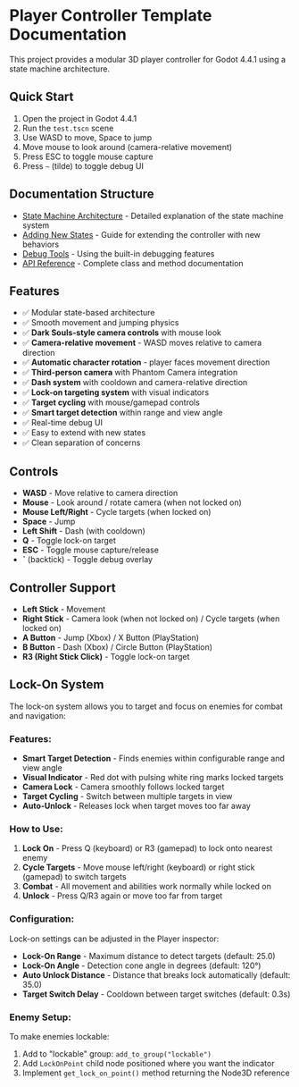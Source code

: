 # Player Controller Template Documentation

This project provides a modular 3D player controller for Godot 4.4.1 using a state machine architecture.

## Quick Start

1. Open the project in Godot 4.4.1
2. Run the `test.tscn` scene
3. Use WASD to move, Space to jump
4. Move mouse to look around (camera-relative movement)
5. Press ESC to toggle mouse capture
6. Press `~` (tilde) to toggle debug UI

## Documentation Structure

- [State Machine Architecture](state-machine.md) - Detailed explanation of the state machine system
- [Adding New States](adding-states.md) - Guide for extending the controller with new behaviors
- [Debug Tools](debug-tools.md) - Using the built-in debugging features
- [API Reference](api-reference.md) - Complete class and method documentation

## Features

- ✅ Modular state-based architecture
- ✅ Smooth movement and jumping physics
- ✅ **Dark Souls-style camera controls** with mouse look
- ✅ **Camera-relative movement** - WASD moves relative to camera direction
- ✅ **Automatic character rotation** - player faces movement direction
- ✅ **Third-person camera** with Phantom Camera integration
- ✅ **Dash system** with cooldown and camera-relative direction
- ✅ **Lock-on targeting system** with visual indicators
- ✅ **Target cycling** with mouse/gamepad controls
- ✅ **Smart target detection** within range and view angle
- ✅ Real-time debug UI
- ✅ Easy to extend with new states
- ✅ Clean separation of concerns

## Controls

- **WASD** - Move relative to camera direction
- **Mouse** - Look around / rotate camera (when not locked on)
- **Mouse Left/Right** - Cycle targets (when locked on)
- **Space** - Jump
- **Left Shift** - Dash (with cooldown)
- **Q** - Toggle lock-on target
- **ESC** - Toggle mouse capture/release
- **`** (backtick) - Toggle debug overlay

## Controller Support

- **Left Stick** - Movement
- **Right Stick** - Camera look (when not locked on) / Cycle targets (when locked on)
- **A Button** - Jump (Xbox) / X Button (PlayStation)
- **B Button** - Dash (Xbox) / Circle Button (PlayStation)
- **R3 (Right Stick Click)** - Toggle lock-on target

## Lock-On System

The lock-on system allows you to target and focus on enemies for combat and navigation:

### **Features:**
- **Smart Target Detection** - Finds enemies within configurable range and view angle
- **Visual Indicator** - Red dot with pulsing white ring marks locked targets
- **Camera Lock** - Camera smoothly follows locked target
- **Target Cycling** - Switch between multiple targets in view
- **Auto-Unlock** - Releases lock when target moves too far away

### **How to Use:**
1. **Lock On** - Press Q (keyboard) or R3 (gamepad) to lock onto nearest enemy
2. **Cycle Targets** - Move mouse left/right (keyboard) or right stick (gamepad) to switch targets
3. **Combat** - All movement and abilities work normally while locked on
4. **Unlock** - Press Q/R3 again or move too far from target

### **Configuration:**
Lock-on settings can be adjusted in the Player inspector:
- **Lock-On Range** - Maximum distance to detect targets (default: 25.0)
- **Lock-On Angle** - Detection cone angle in degrees (default: 120°)
- **Auto Unlock Distance** - Distance that breaks lock automatically (default: 35.0)
- **Target Switch Delay** - Cooldown between target switches (default: 0.3s)

### **Enemy Setup:**
To make enemies lockable:
1. Add to "lockable" group: `add_to_group("lockable")`
2. Add `LockOnPoint` child node positioned where you want the indicator
3. Implement `get_lock_on_point()` method returning the Node3D reference